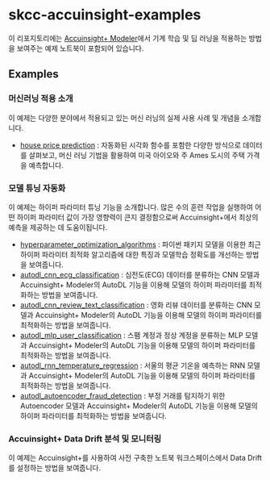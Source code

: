 # skcc-accuinsight-examples

이 리포지토리에는 [Accuinsight+ Modeler](http://gcp.accuinsight.net)에서 기계 학습 및 딥 러닝을 적용하는 방법을 보여주는 예제 노트북이 포함되어 있습니다.   



## Examples

###  머신러닝 적용 소개

이 예제는 다양한 분야에서 적용되고 있는 머신 러닝의 실제 사용 사례 및 개념을 소개합니다.

- [house price prediction](applying_machine_learning/house_price_prediction) : 자동화된 시각화 함수를 포함한 다양한 방식으로 데이터를 살펴보고, 머신 러닝 기법을 활용하여 미국 아이오와 주 Ames 도시의 주택 가격을 예측합니다. 


### 모델 튜닝 자동화 

이 예제는 하이퍼 파라미터 튜닝 기능을 소개합니다. 
많은 수의 훈련 작업을 실행하여 어떤 하이퍼 파라미터 값이 가장 영향력이 큰지 결정함으로써 Accuinsight+에서 최상의 예측을 제공하는 데 도움이됩니다. 

 - [hyperparameter_optimization_algorithms](hyperparameter_tuning/hyperparameter_optimization_algorithms) : 파이썬 패키지 모델을 이용한 최근 하이퍼 파라미터 최적화 알고리즘에 대한 특징과 모델학습 정확도를 개선하는 방법을 보여줍니다.
 - [autodl_cnn_ecg_classification](hyperparameter_tuning/autodl_cnn_ecg_classification) : 심전도(ECG) 데이터를 분류하는 CNN 모델과 Accuinsight+ Modeler의 AutoDL 기능을 이용해 모델의 하이퍼 파라미터를 최적화하는 방법을 보여줍니다.
 - [autodl_cnn_review_text_classification](hyperparameter_tuning/autodl_cnn_review_text_classification) : 영화 리뷰 데이터를 분류하는 CNN 모델과 Accuinsight+ Modeler의 AutoDL 기능을 이용해 모델의 하이퍼 파라미터를 최적화하는 방법을 보여줍니다.
 - [autodl_mlp_user_classification](hyperparameter_tuning/autodl_mlp_user_classification) : 스팸 계정과 정상 계정을 분류하는 MLP 모델과 Accuinsight+ Modeler의 AutoDL 기능을 이용해 모델의 하이퍼 파라미터를 최적화하는 방법을 보여줍니다.
 - [autodl_rnn_temperature_regression](hyperparameter_tuning/autodl_rnn_temperature_regression) : 서울의 평균 기온을 예측하는 RNN 모델과 Accuinsight+ Modeler의 AutoDL 기능을 이용해 모델의 하이퍼 파라미터를 최적화하는 방법을 보여줍니다.
 - [autodl_autoencoder_fraud_detection](hyperparameter_tuning/autodl_autoencoder_fraud_detection) : 부정 거래를 탐지하기 위한 Autoencoder 모델과 Accuinsight+ Modeler의 AutoDL 기능을 이용해 모델의 하이퍼 파라미터를 최적화하는 방법을 보여줍니다.



### Accuinsight+ Data Drift 분석 및 모니터링 

이 예제는 Accuinsight+를 사용하여 사전 구축한 노트북 워크스페이스에서 Data Drift를 설정하는 방법을 보여줍니다. 
